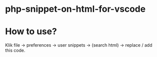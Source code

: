 # php-snippet-on-html-for-vscode

# How to use?
Klik file -> preferences -> user snippets -> (search html) -> replace / add this code.
